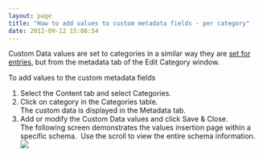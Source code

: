 ```yaml
---
layout: page
title: "How to add values to custom metadata fields - per category"
date: 2012-09-12 15:08:54
---
```


Custom Data values are set to categories in a similar way they are [set for entries][1], but from the metadata tab of the Edit Category window.

 [1]: http://knowledge.kaltura.com/node/626/edit

<p class="mce-procedure">
  To add values to the custom metadata fields
</p>

1.  Select the Content tab and select Categories.
2.  Click on category in the Categories table.  
    The custom data is displayed in the Metadata tab.
3.  Add or modify the Custom Data values and click Save & Close.<span><br /></span>The following screen demonstrates the values insertion page within a specific schema.  Use the scroll to view the entire schema information.<img src="{{site.url}}/assets/692">